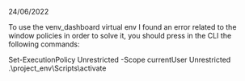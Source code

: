 24/06/2022

To use the venv_dashboard virtual env I found an error related to the window policies in order to solve it, you should press in the CLI the following commands:

Set-ExecutionPolicy Unrestricted -Scope currentUser Unrestricted
.\project_env\Scripts\activate